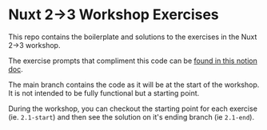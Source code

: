 # Nuxt 2->3 Workshop Exercises

This repo contains the boilerplate and solutions to the exercises in the Nuxt 2->3 workshop.

The exercise prompts that compliment this code can be [found in this notion doc](https://vueschool.notion.site/Nuxt-2-3-Exercises-0b8dc3ba81c548febed5ccfdb0a83a7d).

The main branch contains the code as it will be at the start of the workshop. It is not intended to be fully functional but a starting point.

During the workshop, you can checkout the starting point for each exercise (ie. `2.1-start`) and then see the solution on it's ending branch (ie `2.1-end`).
